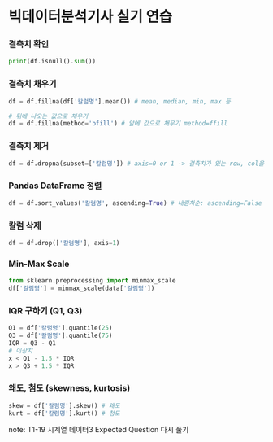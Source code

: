# **빅데이터분석기사 실기 연습**


### 결측치 확인
```python
print(df.isnull().sum())
```

### 결측치 채우기
```python
df = df.fillna(df['칼럼명'].mean()) # mean, median, min, max 등

# 뒤에 나오는 값으로 채우기
df = df.fillna(method='bfill') # 앞에 값으로 채우기 method=ffill
```

### 결측치 제거
```python
df = df.dropna(subset=['칼럼명']) # axis=0 or 1 -> 결측치가 있는 row, col을 drop
```

### Pandas DataFrame 정렬
```python
df = df.sort_values('칼럼명', ascending=True) # 내림차순: ascending=False
```

### 칼럼 삭제
```python
df = df.drop(['칼럼명'], axis=1)
```

### Min-Max Scale
```python
from sklearn.preprocessing import minmax_scale
df['칼럼명'] = minmax_scale(data['칼럼명'])
```

### IQR 구하기 (Q1, Q3)
```python
Q1 = df['칼럼명'].quantile(25)
Q3 = df['칼럼명'].quantile(75)
IQR = Q3 - Q1
# 이상치
x < Q1 - 1.5 * IQR
x > Q3 + 1.5 * IQR
```

### 왜도, 첨도 (skewness, kurtosis)
```python
skew = df['칼럼명'].skew() # 왜도
kurt = df['칼럼명'].kurt() # 첨도
```



note:
T1-19 시계열 데이터3 Expected Question 다시 풀기
